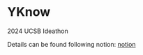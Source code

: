 # YKnow
2024 UCSB Ideathon

Details can be found following notion:
[notion]([urlhttps://www.notion.so/Ideaton-YKnow-141eda3a437b80ca8f78d11a52f013ef?pvs=4](https://www.notion.so/Ideaton-YKnow-141eda3a437b80ca8f78d11a52f013ef?pvs=4))



